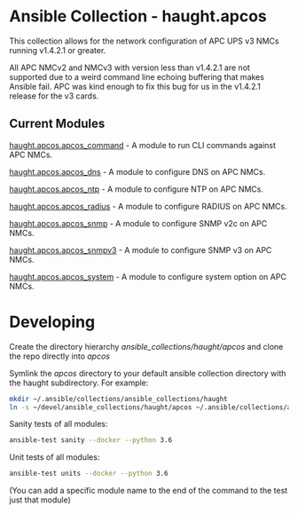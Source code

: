 # Ansible Collection - haught.apcos

This collection allows for the network configuration of APC UPS v3 NMCs running v1.4.2.1 or greater.

All APC NMCv2 and NMCv3 with version less than v1.4.2.1 are not supported due to a weird command line echoing buffering that makes Ansible fail. APC was kind enough to fix this bug for us in the v1.4.2.1 release for the v3 cards.

## Current Modules

[haught.apcos.apcos_command](plugins/modules/network/apcos/apcos_command.py) - A module to run CLI commands against APC NMCs.

[haught.apcos.apcos_dns](plugins/modules/network/apcos/apcos_dns.py) - A module to configure DNS on APC NMCs.

[haught.apcos.apcos_ntp](plugins/modules/network/apcos/apcos_ntp.py) - A module to configure NTP on APC NMCs.

[haught.apcos.apcos_radius](plugins/modules/network/apcos/apcos_radius.py) - A module to configure RADIUS on APC NMCs.

[haught.apcos.apcos_snmp](plugins/modules/network/apcos/apcos_snmp.py) - A module to configure SNMP v2c on APC NMCs.

[haught.apcos.apcos_snmpv3](plugins/modules/network/apcos/apcos_snmpv3.py) - A module to configure SNMP v3 on APC NMCs.

[haught.apcos.apcos_system](plugins/modules/network/apcos/apcos_system.py) - A module to configure system option on APC NMCs.

# Developing

Create the directory hierarchy *ansible_collections/haught/apcos* and clone the repo directly into *apcos*

Symlink the *apcos* directory to your default ansible collection directory with the haught subdirectory. For example:
```bash
mkdir ~/.ansible/collections/ansible_collections/haught
ln -s ~/devel/ansible_collections/haught/apcos ~/.ansible/collections/ansible_collections/haught/
```


Sanity tests of all modules:
```bash
ansible-test sanity --docker --python 3.6
```

Unit tests of all modules:
```bash
ansible-test units --docker --python 3.6
```

(You can add a specific module name to the end of the command to the test just that module)